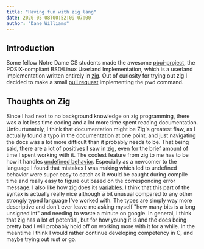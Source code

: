 ```yaml
---
title: "Having fun with zig lang"
date: 2020-05-08T00:52:09-07:00
author: "Dane Williams"
---
```


## Introduction

Some fellow Notre Dame CS students made the awesome [pbui-project](https://github.com/pbui-project/pbui-main), the POSIX-compliant BSD/Linux Userland Implementation, which is a userland implementation written entirely in [zig](https://ziglang.org/). Out of curiosity for trying out zig I decided to make a small [pull request](https://github.com/pbui-project/pbui-main/pull/86) implementing the pwd command. 

## Thoughts on Zig

Since I had next to no background knowledge on zig programming, there was a lot less time coding and a lot more time spent reading documentation. 
Unfourtunately, I think that documentation might be Zig's greatest flaw, as I actually found a typo in the documentation at one point, and just navigating the docs was a lot more difficult than it probably needs to be. 
That being said, there are a lot of positives I saw in zig, even for the brief amount of time I spent working with it. 
The coolest feature from zig to me has to be how it handles [undefined behavior](https://ziglang.org/documentation/master/#Undefined-Behavior). 
Especially as a newcomer to the language I found that mistakes I was making which led to undefined behavior were super easy to catch as it would be caught during compile time and really easy to figure out based on the corresponding error message. 
I also like how zig does its [variables](https://ziglang.org/documentation/master/#Primitive-Types). I think that this part of the  syntax is actually really nice although a bit unusual compared to any other strongly typed language I've worked with. The types are simply way more descriptive and don't ever leave me asking myself "how many bits is a long unsigned int" and needing to waste a minute on google. 
In general, I think that zig has a lot of potential, but for how young it is and the docs being pretty bad I will probably hold off on working more with it for a while. In the meantime I think I would rather continue developing competency in C, and maybe trying out rust or go.

